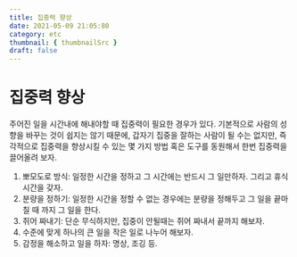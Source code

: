 ```yaml
---
title: 집중력 향상
date: 2021-05-09 21:05:80
category: etc
thumbnail: { thumbnailSrc }
draft: false
---
```


# 집중력 향상

주어진 일을 시간내에 해내야할 때 집중력이 필요한 경우가 있다. 기본적으로 사람의 성향을 바꾸는 것이 쉽지는 않기 때문에, 갑자기 집중을 잘하는 사람이 될 수는 없지만, 즉각적으로 집중력을 향상시킬 수 있는 몇 가지 방법 혹은 도구를 동원해서 한번 집중력을 끌어올려 보자.

1. 뽀모도로 방식: 일정한 시간을 정하고 그 시간에는 반드시 그 일만하자. 그리고 휴식시간을 갖자.
2. 분량을 정하기: 일정한 시간을 정할 수 없는 경우에는 분량을 정해두고 그 일을 끝마칠 때 까지 그 일을 한다.
3. 쥐어 짜내기: 단순 무식하지만, 집중이 안될때는 쥐어 짜내서 끝까지 해보자.
4. 수준에 맞게 하나의 큰 일을 작은 일로 나누어 해보자.
5. 감정을 해소하고 일을 하자: 명상, 조깅 등.
